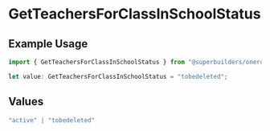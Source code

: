 # GetTeachersForClassInSchoolStatus

## Example Usage

```typescript
import { GetTeachersForClassInSchoolStatus } from "@superbuilders/oneroster/models/operations";

let value: GetTeachersForClassInSchoolStatus = "tobedeleted";
```

## Values

```typescript
"active" | "tobedeleted"
```